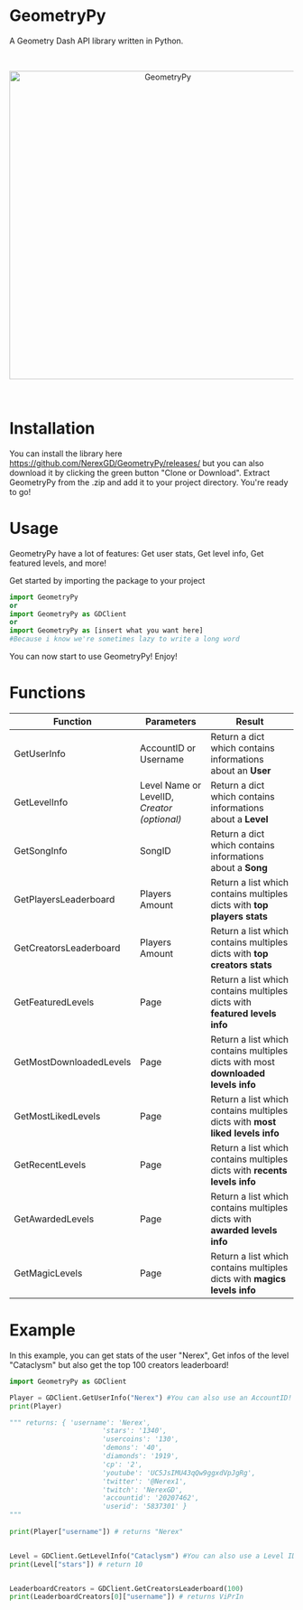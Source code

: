 # GeometryPy
A Geometry Dash API library written in Python.

<div align="center">
  <br />
  <p>
    <a><img src="https://image.noelshack.com/fichiers/2018/19/6/1526157276-sans-titre.png" width="546" alt="GeometryPy" /></a>
  </p>
  <br />
  <p>
</div>

# Installation
You can install the library here https://github.com/NerexGD/GeometryPy/releases/ but you can also download it by clicking the green button "Clone or Download". Extract GeometryPy from the .zip and add it to your project directory. You're ready to go!
# Usage
GeometryPy have a lot of features: Get user stats, Get level info, Get featured levels, and more!

Get started by importing the package to your project
```Python
import GeometryPy
or
import GeometryPy as GDClient
or
import GeometryPy as [insert what you want here]
#Because i know we're sometimes lazy to write a long word
```

You can now start to use GeometryPy! Enjoy!

# Functions
| Function | Parameters | Result |
|------|------|------------|
| GetUserInfo | AccountID or Username | Return a dict which contains informations about an **User** |
| GetLevelInfo | Level Name or LevelID, *Creator (optional)* | Return a dict which contains informations about a **Level**
| GetSongInfo | SongID | Return a dict which contains informations about a **Song** |
| GetPlayersLeaderboard | Players Amount | Return a list which contains multiples dicts with **top players stats** |
| GetCreatorsLeaderboard | Players Amount | Return a list which contains multiples dicts with **top creators stats** |
| GetFeaturedLevels | Page | Return a list which contains multiples dicts with **featured levels info** |
| GetMostDownloadedLevels | Page | Return a list which contains multiples dicts with most **downloaded levels info** |
| GetMostLikedLevels | Page | Return a list which contains multiples dicts with **most liked levels info** |
| GetRecentLevels | Page | Return a list which contains multiples dicts with **recents levels info** |
| GetAwardedLevels | Page | Return a list which contains multiples dicts with **awarded levels info** |
| GetMagicLevels | Page | Return a list which contains multiples dicts with **magics levels info** |

# Example
In this example, you can get stats of the user "Nerex", Get infos of the level "Cataclysm" but also get the top 100 creators leaderboard!
```Python
import GeometryPy as GDClient

Player = GDClient.GetUserInfo("Nerex") #You can also use an AccountID!
print(Player) 

""" returns: { 'username': 'Nerex', 
                       'stars': '1340', 
                       'usercoins': '130', 
                       'demons': '40', 
                       'diamonds': '1919',
                       'cp': '2',
                       'youtube': 'UC5JsIMU43qQw9ggxdVpJgRg', 
                       'twitter': '@Nerex1', 
                       'twitch': 'NerexGD', 
                       'accountid': '20207462', 
                       'userid': '5837301' } 
"""        
                       
print(Player["username"]) # returns "Nerex"


Level = GDClient.GetLevelInfo("Cataclysm") #You can also use a Level ID and specify a creator! (GDClient.GetLevelInfo("Cataclysm", "GgBoy")
print(Level["stars"]) # return 10


LeaderboardCreators = GDClient.GetCreatorsLeaderboard(100)
print(LeaderboardCreators[0]["username"]) # returns ViPrIn
```
